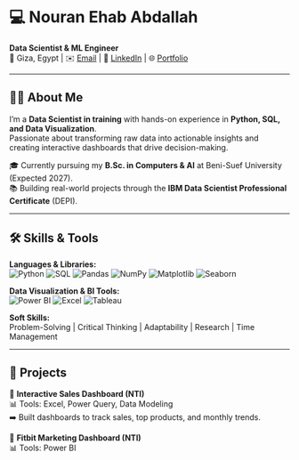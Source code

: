 # 💻 Nouran Ehab Abdallah
**Data Scientist & ML Engineer**  
📍 Giza, Egypt | ✉️ [Email](mailto:nouranehab58000@gmail.com) | 🔗 [LinkedIn](https://www.linkedin.com/in/nouranehababdallah111/) | 🌐 [Portfolio](https://gamma.app/docs/Nouran-Ehab-Abdallah-i5a3oca55debtxk?mode=doc)

---

## 👩‍💻 About Me
I’m a **Data Scientist in training** with hands-on experience in **Python, SQL, and Data Visualization**.  
Passionate about transforming raw data into actionable insights and creating interactive dashboards that drive decision-making.  

🎓 Currently pursuing my **B.Sc. in Computers & AI** at Beni-Suef University (Expected 2027).  
📚 Building real-world projects through the **IBM Data Scientist Professional Certificate** (DEPI).

---

## 🛠️ Skills & Tools

**Languages & Libraries:**  
![Python](https://img.shields.io/badge/Python-3776AB?style=flat&logo=python&logoColor=white) 
![SQL](https://img.shields.io/badge/SQL-4479A1?style=flat&logo=postgresql&logoColor=white) 
![Pandas](https://img.shields.io/badge/Pandas-150458?style=flat&logo=pandas&logoColor=white) 
![NumPy](https://img.shields.io/badge/NumPy-013243?style=flat&logo=numpy&logoColor=white) 
![Matplotlib](https://img.shields.io/badge/Matplotlib-11557c?style=flat&logo=plotly&logoColor=white) 
![Seaborn](https://img.shields.io/badge/Seaborn-76b900?style=flat&logoColor=white)  

**Data Visualization & BI Tools:**  
![Power BI](https://img.shields.io/badge/Power_BI-F2C811?style=flat&logo=powerbi&logoColor=black) 
![Excel](https://img.shields.io/badge/Excel-217346?style=flat&logo=microsoft-excel&logoColor=white) 
![Tableau](https://img.shields.io/badge/Tableau-E97627?style=flat&logo=tableau&logoColor=white)  

**Soft Skills:**  
Problem-Solving | Critical Thinking | Adaptability | Research | Time Management

---

## 🚀 Projects

🔹 **Interactive Sales Dashboard (NTI)**  
📊 Tools: Excel, Power Query, Data Modeling  
➡️ Built dashboards to track sales, top products, and monthly trends.

🔹 **Fitbit Marketing Dashboard (NTI)**  
📊 Tools: Power BI
